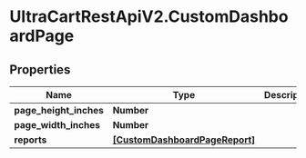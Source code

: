 # UltraCartRestApiV2.CustomDashboardPage

## Properties
Name | Type | Description | Notes
------------ | ------------- | ------------- | -------------
**page_height_inches** | **Number** |  | [optional] 
**page_width_inches** | **Number** |  | [optional] 
**reports** | [**[CustomDashboardPageReport]**](CustomDashboardPageReport.md) |  | [optional] 


